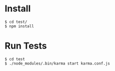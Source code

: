 Install
=======

```
$ cd test/
$ npm install
```

Run Tests
=======

```
$ cd test
$ ./node_modules/.bin/karma start karma.conf.js
```